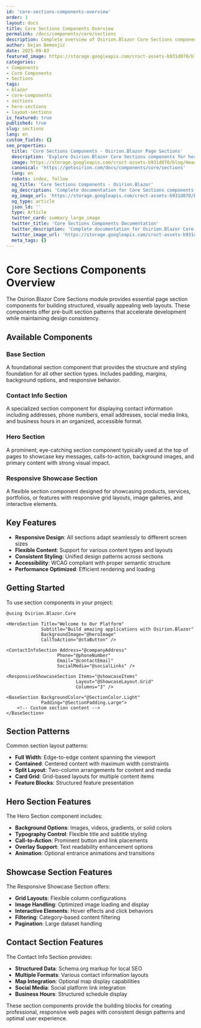 ```yaml
---
id: 'core-sections-components-overview'
order: 1
layout: docs
title: Core Sections Components Overview
permalink: /docs/components/core/sections
description: Complete overview of Osirion.Blazor Core Sections components including base sections, contact info, hero sections, and responsive showcase sections.
author: Dejan Demonjić
date: 2025-09-03
featured_image: https://storage.googleapis.com/croct-assets-b931d070/blog/Headless_CMS_within_the_React_framework_3_1_da922d2562/Headless_CMS_within_the_React_framework_3_1_da922d2562.png
categories:
- Components
- Core Components
- Sections
tags:
- blazor
- core-components
- sections
- hero-sections
- layout-sections
is_featured: true
published: true
slug: sections
lang: en
custom_fields: {}
seo_properties:
  title: 'Core Sections Components - Osirion.Blazor Page Sections'
  description: 'Explore Osirion.Blazor Core Sections components for hero sections, contact info, and responsive layouts.'
  image: https://storage.googleapis.com/croct-assets-b931d070/blog/Headless_CMS_within_the_React_framework_3_1_da922d2562/Headless_CMS_within_the_React_framework_3_1_da922d2562.png
  canonical: 'https://getosirion.com/docs/components/core/sections'
  lang: en
  robots: index, follow
  og_title: 'Core Sections Components - Osirion.Blazor'
  og_description: 'Complete documentation for Core Sections components with hero sections and layout patterns.'
  og_image_url: 'https://storage.googleapis.com/croct-assets-b931d070/blog/Headless_CMS_within_the_React_framework_3_1_da922d2562/Headless_CMS_within_the_React_framework_3_1_da922d2562.png'
  og_type: article
  json_ld: ''
  type: Article
  twitter_card: summary_large_image
  twitter_title: 'Core Sections Components Documentation'
  twitter_description: 'Complete documentation for Osirion.Blazor Core Sections components.'
  twitter_image_url: 'https://storage.googleapis.com/croct-assets-b931d070/blog/Headless_CMS_within_the_React_framework_3_1_da922d2562/Headless_CMS_within_the_React_framework_3_1_da922d2562.png'
  meta_tags: {}
---
```


# Core Sections Components Overview

The Osirion.Blazor Core Sections module provides essential page section components for building structured, visually appealing web layouts. These components offer pre-built section patterns that accelerate development while maintaining design consistency.

## Available Components

### Base Section
A foundational section component that provides the structure and styling foundation for all other section types. Includes padding, margins, background options, and responsive behavior.

### Contact Info Section
A specialized section component for displaying contact information including addresses, phone numbers, email addresses, social media links, and business hours in an organized, accessible format.

### Hero Section
A prominent, eye-catching section component typically used at the top of pages to showcase key messages, calls-to-action, background images, and primary content with strong visual impact.

### Responsive Showcase Section
A flexible section component designed for showcasing products, services, portfolios, or features with responsive grid layouts, image galleries, and interactive elements.

## Key Features

- **Responsive Design**: All sections adapt seamlessly to different screen sizes
- **Flexible Content**: Support for various content types and layouts
- **Consistent Styling**: Unified design patterns across sections
- **Accessibility**: WCAG compliant with proper semantic structure
- **Performance Optimized**: Efficient rendering and loading

## Getting Started

To use section components in your project:

```razor
@using Osirion.Blazor.Core

<HeroSection Title="Welcome to Our Platform"
             Subtitle="Build amazing applications with Osirion.Blazor"
             BackgroundImage="@heroImage"
             CallToAction="@ctaButton" />

<ContactInfoSection Address="@companyAddress"
                   Phone="@phoneNumber"
                   Email="@contactEmail"
                   SocialMedia="@socialLinks" />

<ResponsiveShowcaseSection Items="@showcaseItems"
                          Layout="@ShowcaseLayout.Grid"
                          Columns="3" />

<BaseSection BackgroundColor="@SectionColor.Light"
             Padding="@SectionPadding.Large">
    <!-- Custom section content -->
</BaseSection>
```

## Section Patterns

Common section layout patterns:

- **Full Width**: Edge-to-edge content spanning the viewport
- **Contained**: Centered content with maximum width constraints
- **Split Layout**: Two-column arrangements for content and media
- **Card Grid**: Grid-based layouts for multiple content items
- **Feature Blocks**: Structured feature presentation

## Hero Section Features

The Hero Section component includes:

- **Background Options**: Images, videos, gradients, or solid colors
- **Typography Control**: Flexible title and subtitle styling
- **Call-to-Action**: Prominent button and link placements
- **Overlay Support**: Text readability enhancement options
- **Animation**: Optional entrance animations and transitions

## Showcase Section Features

The Responsive Showcase Section offers:

- **Grid Layouts**: Flexible column configurations
- **Image Handling**: Optimized image loading and display
- **Interactive Elements**: Hover effects and click behaviors
- **Filtering**: Category-based content filtering
- **Pagination**: Large dataset handling

## Contact Section Features

The Contact Info Section provides:

- **Structured Data**: Schema.org markup for local SEO
- **Multiple Formats**: Various contact information layouts
- **Map Integration**: Optional map display capabilities
- **Social Media**: Social platform link integration
- **Business Hours**: Structured schedule display

These section components provide the building blocks for creating professional, responsive web pages with consistent design patterns and optimal user experience.
